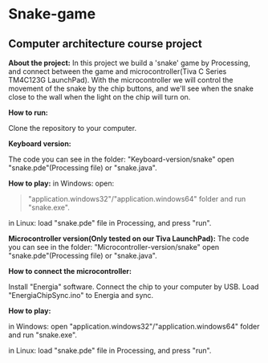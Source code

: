 # Snake-game


## **Computer architecture course project**

**About the project:**
In this project we build a 'snake' game by Processing,
and connect between the game and microcontroller(Tiva C Series TM4C123G LaunchPad).
With the microcontroller we will control the movement of the snake by the chip buttons,
and we'll see when the snake close to the wall when the light on the chip will turn on.


**How to run:**

Clone the repository to your computer.

**Keyboard version:**

The code you can see in the folder:
"Keyboard-version/snake"
open "snake.pde"(Processing file)
or "snake.java".

**How to play:**
in Windows:
open:
>"application.windows32"/"application.windows64" 
folder
and run "snake.exe".

in Linux:
load "snake.pde" file in Processing, and press "run".

**Microcontroller version(Only tested on our Tiva LaunchPad):**
The code you can see in the folder:
"Microcontroller-version/snake"
open "snake.pde"(Processing file)
or "snake.java".

**How to connect the microcontroller:**

Install "Energia" software.
Connect the chip to your computer by USB.
Load "EnergiaChipSync.ino" to Energia and sync.

**How to play:**

in Windows:
open "application.windows32"/"application.windows64" folder
and run "snake.exe".

in Linux:
load "snake.pde" file in Processing, and press "run".